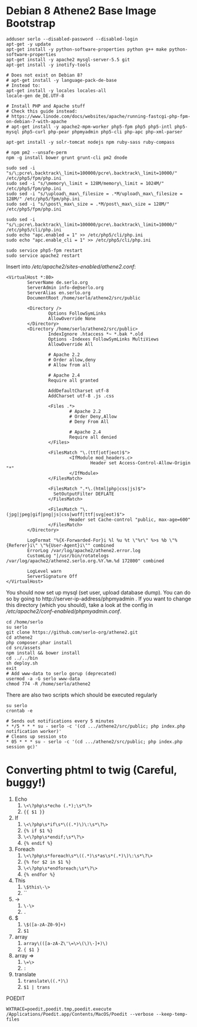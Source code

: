 # Debian 8 Athene2 Base Image Bootstrap

```
adduser serlo --disabled-password --disabled-login
apt-get -y update
apt-get install -y python-software-properties python g++ make python-software-properties
apt-get install -y apache2 mysql-server-5.5 git
apt-get install -y inotify-tools

# Does not exist on Debian 8?
# apt-get install -y language-pack-de-base
# Instead to:
apt-get install -y locales locales-all
locale-gen de_DE.UTF-8

# Install PHP and Apache stuff
# Check this guide instead:
# https://www.linode.com/docs/websites/apache/running-fastcgi-php-fpm-on-debian-7-with-apache
# apt-get install -y apache2-mpm-worker php5-fpm php5 php5-intl php5-mysql php5-curl php-pear phpmyadmin php5-cli php-apc php-xml-parser

apt-get install -y solr-tomcat nodejs npm ruby-sass ruby-compass

# npm pm2 --unsafe-perm
npm -g install bower grunt grunt-cli pm2 dnode

sudo sed -i "s/\;pcre\.backtrack\_limit=100000/pcre\.backtrack\_limit=10000/" /etc/php5/fpm/php.ini
sudo sed -i "s/\memory\_limit = 128M/memory\_limit = 1024M/" /etc/php5/fpm/php.ini
sudo sed -i "s/\upload\_max\_filesize = .*M/upload\_max\_filesize = 128M/" /etc/php5/fpm/php.ini
sudo sed -i "s/\post\_max\_size = .*M/post\_max\_size = 128M/" /etc/php5/fpm/php.ini

sudo sed -i "s/\;pcre\.backtrack\_limit=100000/pcre\.backtrack\_limit=10000/" /etc/php5/cli/php.ini
sudo echo "apc.enabled = 1" >> /etc/php5/cli/php.ini
sudo echo "apc.enable_cli = 1" >> /etc/php5/cli/php.ini

sudo service php5-fpm restart
sudo service apache2 restart
```

Insert into _/etc/apache2/sites-enabled/athene2.conf_:

```
<VirtualHost *:80>
        ServerName de.serlo.org
        ServerAdmin info-de@serlo.org
        ServerAlias en.serlo.org
        DocumentRoot /home/serlo/athene2/src/public

        <Directory />
                Options FollowSymLinks
                AllowOverride None
        </Directory>
        <Directory /home/serlo/athene2/src/public>
                IndexIgnore .htaccess *~ *.bak *.old
                Options -Indexes FollowSymLinks MultiViews
                AllowOverride All

                # Apache 2.2
                # Order allow,deny
                # Allow from all

                # Apache 2.4
                Require all granted

                AddDefaultCharset utf-8
                AddCharset utf-8 .js .css

                <Files .*>
                        # Apache 2.2
                        # Order Deny,Allow
                        # Deny From All

                        # Apache 2.4
                        Require all denied
                </Files>

                <FilesMatch "\.(ttf|otf|eot)$">
                        <IfModule mod_headers.c>
                                Header set Access-Control-Allow-Origin "*"
                        </IfModule>
                </FilesMatch>

                <FilesMatch ".*\.(html|php|css|js)$">
                  SetOutputFilter DEFLATE
                </FilesMatch>

                <FilesMatch "\.(jpg|jpeg|gif|png|js|css|woff|ttf|svg|eot)$">
                        Header set Cache-control "public, max-age=600"
                </FilesMatch>
        </Directory>

        LogFormat "%{X-Forwarded-For}i %l %u %t \"%r\" %>s %b \"%{Referer}i\" \"%{User-Agent}i\"" combined
        ErrorLog /var/log/apache2/athene2.error.log
        CustomLog "|/usr/bin/rotatelogs /var/log/apache2/athene2.serlo.org.%Y.%m.%d 172800" combined

        LogLevel warn
        ServerSignature Off
</VirtualHost>
```

You should now set up mysql (set user, upload database dump). You can do so by going to http://server-ip-address/phpmyadmin . If you want to change this directory (which you should), take a look at the config in _/etc/apache2/conf-enabled/phpmyadmin.conf_.

```
cd /home/serlo
su serlo
git clone https://github.com/serlo-org/athene2.git
cd athene2
php composer.phar install
cd src/assets
npm install && bower install
cd ../../bin
sh deploy.sh
exit
# Add www-data to serlo gorup (deprecated)
usermod -a -G serlo www-data
chmod 774 -R /home/serlo/athene2
```

There are also two scripts which should be executed regularly

```
su serlo
crontab -e

# Sends out notifications every 5 minutes
* */5 * * * su - serlo -c '(cd .../athene2/src/public; php index.php notification worker)'
# Cleans up session sto
* 05 * * * su - serlo -c '(cd .../athene2/src/public; php index.php session gc)'
```

# Converting phtml to twig (Careful, buggy!)

1. Echo
   1. `\<\?php\s*echo (.*);\s*\?>`
   2. `{{ $1 }}`
2. If
   1. `\<\?php\s*if\s*\((.*)\)\:\s*\?\>`
   2. `{% if $1 %}`
   3. `\<\?php\s*endif;\s*\?\>`
   4. `{% endif %}`
3. Foreach
   1. `\<\?php\s*foreach\s*\((.*)\s*as\s*(.*)\)\:\s*\?\>`
   2. `{% for $2 in $1 %}`
   3. `\<\?php\s*endforeach;\s*\?\>`
   4. `{% endfor %}`
4. This
   1. `\$this\-\>`
   2. ``
5. ->
   1. `\-\>`
   2. `.`
6. $
   1. `\$([a-zA-Z0-9]+)`
   2. `$1`
7. array
   1. `array\(([a-zA-Z\'\=\>\(\)\-]+)\)`
   2. `{ $1 }`
8. array =>
   1. `\=\>`
   2. `:`
9. translate
   1. `translate\((.*)\)`
   2. `$1 | trans`

POEDIT

`WXTRACE=poedit,poedit.tmp,poedit.execute /Applications/Poedit.app/Contents/MacOS/Poedit --verbose --keep-temp-files`
